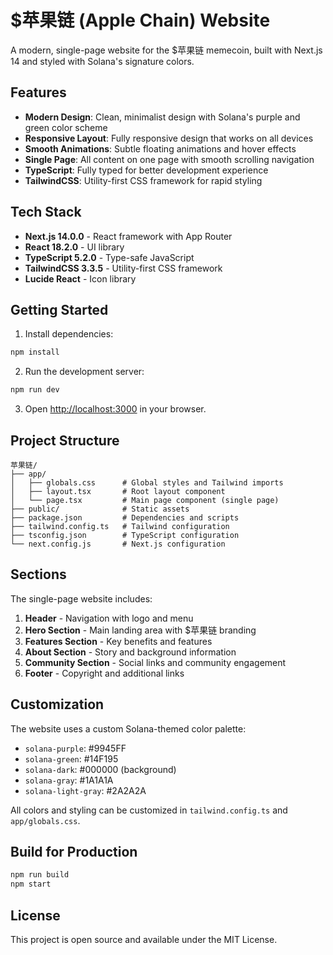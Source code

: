 # $苹果链 (Apple Chain) Website

A modern, single-page website for the $苹果链 memecoin, built with Next.js 14 and styled with Solana's signature colors.

## Features

- **Modern Design**: Clean, minimalist design with Solana's purple and green color scheme
- **Responsive Layout**: Fully responsive design that works on all devices
- **Smooth Animations**: Subtle floating animations and hover effects
- **Single Page**: All content on one page with smooth scrolling navigation
- **TypeScript**: Fully typed for better development experience
- **TailwindCSS**: Utility-first CSS framework for rapid styling

## Tech Stack

- **Next.js 14.0.0** - React framework with App Router
- **React 18.2.0** - UI library
- **TypeScript 5.2.0** - Type-safe JavaScript
- **TailwindCSS 3.3.5** - Utility-first CSS framework
- **Lucide React** - Icon library

## Getting Started

1. Install dependencies:
```bash
npm install
```

2. Run the development server:
```bash
npm run dev
```

3. Open [http://localhost:3000](http://localhost:3000) in your browser.

## Project Structure

```
苹果链/
├── app/
│   ├── globals.css      # Global styles and Tailwind imports
│   ├── layout.tsx       # Root layout component
│   └── page.tsx         # Main page component (single page)
├── public/              # Static assets
├── package.json         # Dependencies and scripts
├── tailwind.config.ts   # Tailwind configuration
├── tsconfig.json        # TypeScript configuration
└── next.config.js       # Next.js configuration
```

## Sections

The single-page website includes:

1. **Header** - Navigation with logo and menu
2. **Hero Section** - Main landing area with $苹果链 branding
3. **Features Section** - Key benefits and features
4. **About Section** - Story and background information
5. **Community Section** - Social links and community engagement
6. **Footer** - Copyright and additional links

## Customization

The website uses a custom Solana-themed color palette:

- `solana-purple`: #9945FF
- `solana-green`: #14F195
- `solana-dark`: #000000 (background)
- `solana-gray`: #1A1A1A
- `solana-light-gray`: #2A2A2A

All colors and styling can be customized in `tailwind.config.ts` and `app/globals.css`.

## Build for Production

```bash
npm run build
npm start
```

## License

This project is open source and available under the MIT License.
